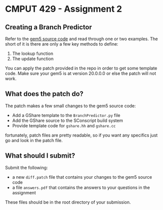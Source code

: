 # CMPUT 429 - Assignment 2

## Creating a Branch Predictor

Refer to the [gem5 source code](https://github.com/gem5/gem5/tree/stable/src/cpu/pred) and read through one or two examples. The short of it is there are only a few key methods to define:
1. The lookup function
2. The update function

You can apply the patch provided in the repo in order to get some template code. Make sure your gem5 is at version 20.0.0.0 or else the patch will not work.

## What does the patch do?

The patch makes a few small changes to the gem5 source code:
- Add a GShare template to the `BranchPredictor.py` file
- Add the GShare source to the SConscript build system
- Provide template code for `gshare.hh` and `gshare.cc`

fortunately, patch files are pretty readable, so if you want any specifics just go and look in the patch file.

## What should I submit?

Submit the following:
- a new `diff.patch` file that contains your changes to the gem5 source code
- a file `answers.pdf` that contains the answers to your questions in the assignment

These files should be in the root directory of your submission.
